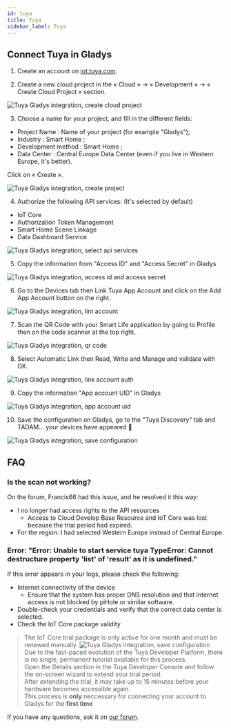 ```yaml
---
id: tuya
title: Tuya
sidebar_label: Tuya
---
```


## Connect Tuya in Gladys

1. Create an account on [iot.tuya.com](http://iot.tuya.com).

2. Create a new cloud project in the « Cloud » → « Development » → « Create Cloud Project » section.

![Tuya Gladys integration, create cloud project](../../static/img/docs/en/configuration/tuya/create-cloud-project.jpg)

3. Choose a name for your project, and fill in the different fields:

- Project Name : Name of your project (for example "Gladys");
- Industry : Smart Home ;
- Development method : Smart Home ;
- Data Center : Central Europe Data Center (even if you live in Western Europe, it's better).

Click on « Create ».

![Tuya Gladys integration, create project](../../static/img/docs/en/configuration/tuya/create-project.png)

4. Authorize the following API services:
   (It's selected by default)

- IoT Core
- Authorization Token Management
- Smart Home Scene Linkage
- Data Dashboard Service

![Tuya Gladys integration, select api services](../../static/img/docs/en/configuration/tuya/select-api-services.png)

5. Copy the information from "Access ID" and "Access Secret" in Gladys

![Tuya Gladys integration, access id and access secret](../../static/img/docs/en/configuration/tuya/access-secret-key.jpeg)

6. Go to the Devices tab then Link Tuya App Account and click on the Add App Account button on the right.

![Tuya Gladys integration, lint account](../../static/img/docs/en/configuration/tuya/link-account.png)

7. Scan the QR Code with your Smart Life application by going to Profile then on the code scanner at the top right.

![Tuya Gladys integration, qr code](../../static/img/docs/en/configuration/tuya/qr-code.png)

8. Select Automatic Link then Read, Write and Manage and validate with OK.

![Tuya Gladys integration, link account auth](../../static/img/docs/en/configuration/tuya/link-account-auth.png)

9. Copy the information "App account UID" in Gladys

![Tuya Gladys integration, app account uid](../../static/img/docs/en/configuration/tuya/link-account-auth.png)

10. Save the configuration on Gladys, go to the "Tuya Discovery" tab and TADAM... your devices have appeared 🙂

![Tuya Gladys integration, save configuration](../../static/img/docs/en/configuration/tuya/save-configuration.jpeg)

## FAQ

### Is the scan not working?

On the forum, Francis66 had this issue, and he resolved it this way:

- I no longer had access rights to the API resources
  - Access to Cloud Develop Base Resource and IoT Core was lost because the trial period had expired.
- For the region: I had selected Western Europe instead of Central Europe.

### Error: "Error: Unable to start service tuya TypeError: Cannot destructure property 'list' of 'result' as it is undefined."

If this error appears in your logs, please check the following:

- Internet connectivity of the device
  - Ensure that the system has proper DNS resolution and that internet access is not blocked by piHole or similar software.
- Double-check your credentials and verify that the correct data center is selected.
- Check the IoT Core package validity
> The IoT Core trial package is only active for one month and must be renewed manually. 
![Tuya Gladys integration, save configuration](../../static/img/docs/en/configuration/tuya/tuya-nachtwind-serviceexpired.png)  
Due to the fast-paced evolution of the Tuya Developer Platform, there is no single, permanent tutorial available for this process.  
Open the Details section in the Tuya Developer Console and follow the on-screen wizard to extend your trial period.  
After extending the trial, it may take up to 15 minutes before your hardware becomes accessible again.  
This process is **only** neccessary for connecting your account to Gladys for the **first time**

If you have any questions, ask it on [our forum](https://en-community.gladysassistant.com/).
